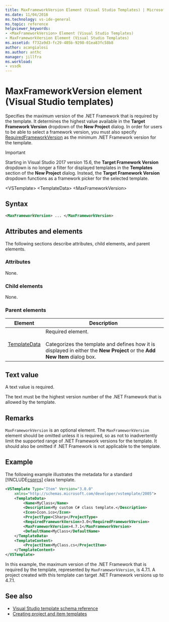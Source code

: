 ```yaml
---
title: MaxFrameworkVersion Element (Visual Studio Templates) | Microsoft Docs
ms.date: 11/04/2016
ms.technology: vs-ide-general
ms.topic: reference
helpviewer_keywords:
- <MaxFrameworkVersion> Element (Visual Studio Templates)
- MaxFrameworkVersion Element (Visual Studio Templates)
ms.assetid: f732a9d3-fc29-405b-9298-01ea83fc58b8
author: acangialosi
ms.author: anthc
manager: jillfra
ms.workload:
- vssdk
---
```

# MaxFrameworkVersion element (Visual Studio templates)

Specifies the maximum version of the .NET Framework that is required by the template. It determines the highest value available in the **Target Framework Version** dropdown of the **New Project** dialog. In order for users to be able to select a framework version, you must also specify [RequiredFrameworkVersion](../extensibility/requiredframeworkversion-element-visual-studio-templates.md) as the minimum .NET Framework version for the template.

> [!IMPORTANT]
> Starting in Visual Studio 2017 version 15.6, the **Target Framework Version** dropdown is no longer a filter for displayed templates in the **Templates** section of the **New Project** dialog. Instead, the **Target Framework Version** dropdown functions as a framework picker for the selected template.

 \<VSTemplate>
 \<TemplateData>
 \<MaxFrameworkVersion>

## Syntax

```xml
<MaxFrameworkVersion> ... </MaxFrameworkVersion>
```

## Attributes and elements
 The following sections describe attributes, child elements, and parent elements.

### Attributes
 None.

### Child elements
 None.

### Parent elements

|Element|Description|
|-------------|-----------------|
|[TemplateData](../extensibility/templatedata-element-visual-studio-templates.md)|Required element.<br /><br /> Categorizes the template and defines how it is displayed in either the **New Project** or the **Add New Item** dialog box.|

## Text value
 A text value is required.

 The text must be the highest version number of the .NET Framework that is allowed by the template.

## Remarks

`MaxFrameworkVersion` is an optional element. The `MaxFrameworkVersion` element should be omitted unless it is required, so as not to inadvertently limit the supported range of .NET Framework versions for the template. It should also be omitted if .NET Framework is not applicable to the template.

## Example

The following example illustrates the metadata for a standard [!INCLUDE[csprcs](../data-tools/includes/csprcs_md.md)] class template.

```xml
<VSTemplate Type="Item" Version="3.0.0"
    xmlns="http://schemas.microsoft.com/developer/vstemplate/2005">
    <TemplateData>
        <Name>MyClass</Name>
        <Description>My custom C# class template.</Description>
        <Icon>Icon.ico</Icon>
        <ProjectType>CSharp</ProjectType>
        <RequiredFrameworkVersion>3.0</RequiredFrameworkVersion>
        <MaxFrameworkVersion>4.7.1</MaxFrameworkVersion>
        <DefaultName>MyClass</DefaultName>
    </TemplateData>
    <TemplateContent>
        <ProjectItem>MyClass.cs</ProjectItem>
    </TemplateContent>
</VSTemplate>
```

In this example, the maximum version of the .NET Framework that is required by the template, represented by `MaxFrameworkVersion`, is 4.7.1. A project created with this template can target .NET Framework versions up to 4.7.1.

## See also

- [Visual Studio template schema reference](../extensibility/visual-studio-template-schema-reference.md)
- [Creating project and item templates](../ide/creating-project-and-item-templates.md)
